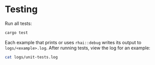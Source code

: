 # Testing

Run all tests:

```bash
cargo test
```

Each example that prints or uses `rhai::debug` writes its output to `logs/<example>.log`.  After running tests, view the log for an example:

```bash
cat logs/unit-tests.log
```
